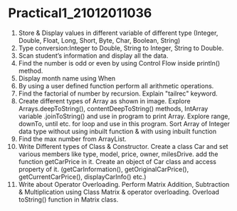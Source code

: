 # Practical1_21012011036
1. Store & Display values in different variable of different type (Integer, Double, Float, Long, Short, Byte, Char, Boolean, String)
2. Type conversion:Integer to Double, String to Integer, String to Double.
3. Scan student’s information and display all the data.
4. Find the number is odd or even by using Control Flow inside println() method.
5. Display month name using When
6. By using a user defined function perform all arithmetic operations.
7. Find the factorial of number by recursion. Explain "tailrec" keyword.
8. Create different types of Array as shown in image. Explore Arrays.deepToString(), contentDeepToString() methods, IntArray variable .joinToString()  and use in program to print Array. Explore range, downTo, until etc. for loop and use in this program. Sort Array of Integer data type without using inbuilt function & with using inbuilt function
9. Find the max number from ArrayList.
10. Write Different types of Class & Constructor. Create a class Car and set various members like type, model, price, owner, milesDrive. add the function getCarPrice in it. Create an object of Car class and access property of it. (getCarInformation(), getOriginalCarPrice(), getCurrentCarPrice(), displayCarInfo() etc.)
11. Write about Operator Overloading. Perform Matrix Addition, Subtraction & Multiplication using Class Matrix & operator overloading. Overload toString() function in Matrix class.
